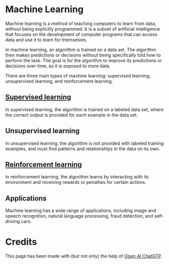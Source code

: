 # Machine Learning
Machine learning is a method of teaching computers to learn from data, without being explicitly programmed. It is a subset of artificial intelligence that focuses on the development of computer programs that can access data and use it to learn for themselves.

In machine learning, an algorithm is trained on a data set. The algorithm then makes predictions or decisions without being specifically told how to perform the task. The goal is for the algorithm to improve its predictions or decisions over time, as it is exposed to more data.

There are three main types of machine learning: supervised learning, unsupervised learning, and reinforcement learning. 

## [Supervised learning](https://github.com/quillaur/data_learning/tree/main/data_science/machine_learning/supervised_learning)
In supervised learning, the algorithm is trained on a labeled data set, where the correct output is provided for each example in the data set. 

## Unsupervised learning
In unsupervised learning, the algorithm is not provided with labeled training examples, and must find patterns and relationships in the data on its own. 

## [Reinforcement learning](https://github.com/quillaur/data_learning/tree/main/data_science/machine_learning/reinforcement_learning)
In reinforcement learning, the algorithm learns by interacting with its environment and receiving rewards or penalties for certain actions.

## Applications
Machine learning has a wide range of applications, including image and speech recognition, natural language processing, fraud detection, and self-driving cars.

# Credits
This page has been made with (but not only) the help of [Open AI ChatGTP](https://chat.openai.com/).
